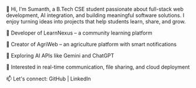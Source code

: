 👋 Hi, I'm Sumanth, a B.Tech CSE student passionate about full-stack web development, AI integration, and building meaningful software solutions. I enjoy turning ideas into projects that help students learn, share, and grow.

🔨 Developer of LearnNexus – a community learning platform

🌾 Creator of AgriWeb – an agriculture platform with smart notifications

🧠 Exploring AI APIs like Gemini and ChatGPT

💬 Interested in real-time communication, file sharing, and cloud deployment

📫 Let's connect: GitHub | LinkedIn

